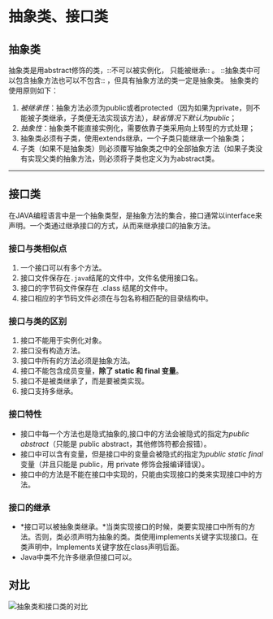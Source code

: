 # 抽象类、接口类

## 抽象类
抽象类是用abstract修饰的类，::不可以被实例化， 只能被继承:: 。 ::抽象类中可以包含抽象方法也可以不包含:: ，但具有抽象方法的类一定是抽象类。
抽象类的使用原则如下：
1. *被继承性*：抽象方法必须为public或者protected（因为如果为private，则不能被子类继承，子类便无法实现该方法），*缺省情况下默认为public*；
2. *抽象性*：抽象类不能直接实例化，需要依靠子类采用向上转型的方式处理；
3. 抽象类必须有子类，使用extends继承，一个子类只能继承一个抽象类；
4. 子类（如果不是抽象类）则必须覆写抽象类之中的全部抽象方法（如果子类没有实现父类的抽象方法，则必须将子类也定义为为abstract类。
---- 
## 接口类
在JAVA编程语言中是一个抽象类型，是抽象方法的集合，接口通常以interface来声明。一个类通过继承接口的方式，从而来继承接口的抽象方法。
### 接口与类相似点
1. 一个接口可以有多个方法。
2. 接口文件保存在`.java`结尾的文件中，文件名使用接口名。
3. 接口的字节码文件保存在 .class 结尾的文件中。
4. 接口相应的字节码文件必须在与包名称相匹配的目录结构中。
### 接口与类的区别
1. 接口不能用于实例化对象。
2. 接口没有构造方法。
3. 接口中所有的方法必须是抽象方法。
4. 接口不能包含成员变量，**除了 static 和 final 变量**。
5. 接口不是被类继承了，而是要被类实现。
6. 接口支持多继承。
### 接口特性
* 接口中每一个方法也是隐式抽象的,接口中的方法会被隐式的指定为*public abstract*（只能是 public abstract，其他修饰符都会报错）。
* 接口中可以含有变量，但是接口中的变量会被隐式的指定为*public static final*变量（并且只能是 public，用 private 修饰会报编译错误）。
* 接口中的方法是不能在接口中实现的，只能由实现接口的类来实现接口中的方法。
### 接口的继承
* *接口可以被抽象类继承。*当类实现接口的时候，类要实现接口中所有的方法。否则，类必须声明为抽象的类。类使用implements关键字实现接口。在类声明中，Implements关键字放在class声明后面。
* Java中类不允许多继承但接口可以。

## 对比
![][image-1]

[image-1]:	# "抽象类和接口类的对比"